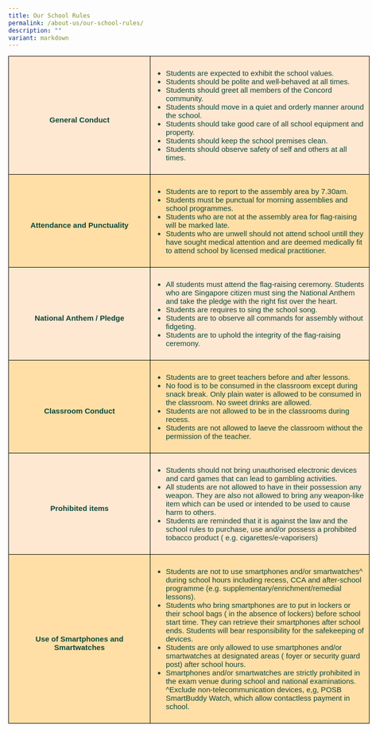 ```yaml
---
title: Our School Rules
permalink: /about-us/our-school-rules/
description: ""
variant: markdown
---
```

<style type="text/css">
.tg  {border-collapse:collapse;border-spacing:0;margin:0px auto;}
.tg td{border-color:black;border-style:solid;border-width:1px;font-family:Arial, sans-serif;font-size:15px;
  overflow:hidden;padding:10px 5px;word-break:normal;}
.tg th{border-color:black;border-style:solid;border-width:1px;font-family:Arial, sans-serif;font-size:13px;
  font-weight:normal;overflow:hidden;padding:10px 5px;word-break:normal;}
.tg .tg-8jx4{background-color:#FFDFA6;color:#0C463A;text-align:left;vertical-align:middle}
.tg .tg-icg1{background-color:#FFE8D1;color:#0C463A;text-align:left;vertical-align:middle}
.tg .tg-xi4p{background-color:#FFDFA6;color:#0C463A;font-weight:bold;text-align:center;vertical-align:middle}
.tg .tg-k1f1{background-color:#F99D1C;color:#FFF;font-weight:bold;text-align:center;vertical-align:middle}
.tg .tg-wrbi{background-color:#FFE8D1;color:#0C463A;font-weight:bold;text-align:center;vertical-align:middle}
</style>
<table class="tg" style="undefined;table-layout: fixed; width: 727px">
<colgroup>
<col style="width: 337px">
<col style="width: 490px">
</colgroup>
	
<tbody>
<tr>
</tr>
<tr>
  <td class="tg-wrbi"><br>General Conduct</td>
  <td class="tg-icg1"><ul><li>Students are expected to exhibit the school values. </li><li>Students should be polite and well-behaved at all times.</li><li>Students should greet all members of the Concord community.</li><li>Students should move in a quiet and orderly manner around the school.</li><li>Students should take good care of all school equipment and property.</li><li>Students should keep the school premises clean.</li><li>Students should observe safety of self and others at all times.
	</li></ul></td>
</tr>
<tr>
    <td class="tg-xi4p"><br>Attendance and Punctuality</td>
    <td class="tg-8jx4"><ul><li>Students are to report to the assembly area by 7.30am.</li><li>Students must be punctual for morning assemblies and school programmes.</li><li>Students who are not at the assembly area for flag-raising will be marked late.</li><li>Students who are unwell should not attend school untill they have sought medical attention and are deemed medically fit to attend school by licensed medical practitioner.
			</li></ul></td>
</tr>
<tr>
   <td class="tg-wrbi"><br>National Anthem / Pledge</td>
   <td class="tg-icg1"><ul><li>All students must attend the flag-raising ceremony. Students who are Singapore citizen must sing the National Anthem and take the pledge with the right fist over the heart.</li><li>Students are requires to sing the school song.</li><li>Students are to observe all commands for assembly without fidgeting.</li><li>Students are to uphold the integrity of the flag-raising ceremony. </li></ul></td>
</tr>
<tr>
<td class="tg-xi4p"><br>Classroom Conduct</td>
<td class="tg-8jx4"><ul><li>Students are to greet teachers before and after lessons.</li><li>No food is to be consumed in the classroom except during snack break. Only plain water is allowed to be consumed in the classroom. No sweet drinks are allowed.</li><li>Students are not allowed to be in the classrooms during recess.</li><li>Students are not allowed to laeve the classroom without the permission of the teacher.</li></ul></td>
</tr>
<tr>
    <td class="tg-wrbi"><br>Prohibited items</td>
    <td class="tg-icg1"><ul><li>Students should not bring unauthorised electronic devices and card games that can lead to gambling activities.</li><li>All students are not allowed to have in their possession any weapon. They are also not allowed  to bring any weapon-like item which can be used or intended to be used to cause harm to others.</li><li>Students are reminded that it is against the law and the school rules to purchase, use and/or possess a prohibited tobacco product ( e.g. cigarettes/e-vaporisers)</li></ul></td>
</tr>
<tr>
  <td class="tg-xi4p"><br>Use of Smartphones and Smartwatches</td>
  <td class="tg-8jx4"><ul><li>Students are not to use smartphones and/or smartwatches^ during school hours including recess, CCA and after-school programme (e.g. supplementary/enrichment/remedial lessons).</li><li>Students who bring smartphones are to put in lockers or their school bags ( in the absence of lockers) before school start time. They can retrieve their smartphones after school ends. Students will bear responsibility for the safekeeping of devices.</li><li>Students are only allowed to use smartphones and/or smartwatches at designated  areas ( foyer or security guard post) after  school hours.</li><li>Smartphones and/or smartwatches are strictly prohibited in the exam venue during school and national examinations.
<br>
		^Exclude non-telecommunication devices, e,g, POSB SmartBuddy Watch, which allow contactless payment in school.
</li></ul></td></tr>
</tbody>
</table>